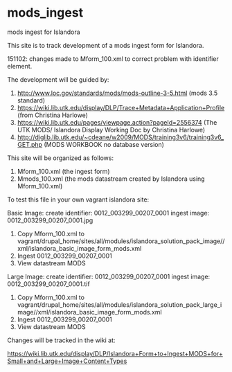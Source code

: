 # mods_ingest
mods ingest for Islandora 

This site is to track development of a mods ingest form for Islandora.

151102: changes made to Mform_100.xml to correct problem with identifier element.

The development will be guided by:
 1.  http://www.loc.gov/standards/mods/mods-outline-3-5.html (mods 3.5 standard)
 2.  https://wiki.lib.utk.edu/display/DLP/Trace+Metadata+Application+Profile (from Christina Harlowe)
 3. https://wiki.lib.utk.edu/pages/viewpage.action?pageId=2556374 (The UTK MODS/
Islandora Display Working Doc by Christina Harlowe)
 4.  http://diglib.lib.utk.edu/~cdeane/w2009/MODS/training3v6/training3v6_GET.php (MODS WORKBOOK no database version)

This site will be organized as follows:

  1. Mform_100.xml (the ingest form)
  2. Mmods_100.xml (the mods datastream created by Islandora using Mform_100.xml)
  
To test this file in your own vagrant islandora site:

Basic Image:
create identifier: 0012_003299_00207_0001
     ingest image: 0012_003299_00207_0001.jpg 

1. Copy Mform_100.xml to vagrant/drupal_home/sites/all/modules/islandora_solution_pack_image//xml/islandora_basic_image_form_mods.xml
2. Ingest 0012_003299_00207_0001
3. View datastream MODS


Large Image:
create identifier: 0012_003299_00207_0001
     ingest image: 0012_003299_00207_0001.tif

1. Copy Mform_100.xml to vagrant/drupal_home/sites/all/modules/islandora_solution_pack_large_image//xml/islandora_basic_image_form_mods.xml
2. Ingest 0012_003299_00207_0001
3. View datastream MODS


Changes will be tracked in the wiki at:

https://wiki.lib.utk.edu/display/DLP/Islandora+Form+to+Ingest+MODS+for+Small+and+Large+Image+Content+Types
